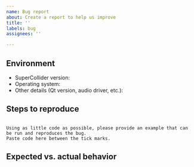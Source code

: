 ```yaml
---
name: Bug report
about: Create a report to help us improve
title: ''
labels: bug
assignees: ''

---
```


<!-- For information about contributing see: https://github.com/supercollider/supercollider/wiki/Contributing-directory -->
<!-- Please check there isn't already an issue on this topic. -->

## Environment

* SuperCollider version:
* Operating system:
* Other details (Qt version, audio driver, etc.):

## Steps to reproduce

```supercollider

Using as little code as possible, please provide an example that can be run and reproduces the bug.
Paste code here between the tick marks. 

```

## Expected vs. actual behavior

<!-- Paste error messages in entirety. Use gist if very long. -->

